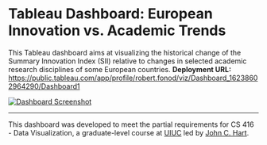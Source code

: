 # Tableau Dashboard: European Innovation vs. Academic Trends

This Tableau dashboard aims at visualizing the historical change of the Summary Innovation Index (SII) relative to changes in selected academic research disciplines  of some European countries. **Deployment URL:** https://public.tableau.com/app/profile/robert.fonod/viz/Dashboard_16238602964290/Dashboard1

[![Dashboard Screenshot](https://user-images.githubusercontent.com/78231009/196929588-4d8fa80c-5069-4249-8c33-5bccc4b256db.png)](https://public.tableau.com/app/profile/robert.fonod/viz/Dashboard_16238602964290/Dashboard1)

---

This dashboard was developed to meet the partial requirements for CS 416 - Data Visualization, a graduate-level course at [UIUC](https://cs.illinois.edu/) led by [John C. Hart](https://cs.illinois.edu/about/people/faculty/jch).
